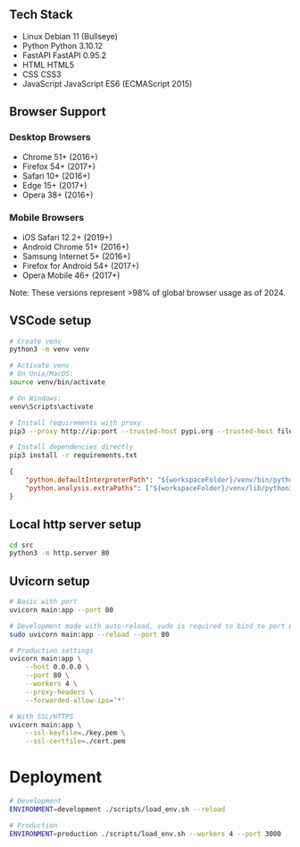 ## Tech Stack

- Linux     Debian 11 (Bullseye)
- Python    Python 3.10.12
- FastAPI   FastAPI 0.95.2
- HTML      HTML5
- CSS       CSS3
- JavaScript JavaScript ES6 (ECMAScript 2015)

## Browser Support

### Desktop Browsers
- Chrome 51+ (2016+)
- Firefox 54+ (2017+)
- Safari 10+ (2016+)
- Edge 15+ (2017+)
- Opera 38+ (2016+)

### Mobile Browsers
- iOS Safari 12.2+ (2019+)
- Android Chrome 51+ (2016+)
- Samsung Internet 5+ (2016+)
- Firefox for Android 54+ (2017+)
- Opera Mobile 46+ (2017+)

Note: These versions represent >98% of global browser usage as of 2024.

## VSCode setup
```bash
# Create venv
python3 -m venv venv

# Activate venv
# On Unix/MacOS:
source venv/bin/activate

# On Windows:
venv\Scripts\activate

# Install requirements with proxy
pip3 --proxy http://ip:port --trusted-host pypi.org --trusted-host files.pythonhosted.org install -r requirements.txt

# Install dependencies directly
pip3 install -r requirements.txt
```

<!-- .vscode/settings.json -->
```JSON
{
    "python.defaultInterpreterPath": "${workspaceFolder}/venv/bin/python",
    "python.analysis.extraPaths": ["${workspaceFolder}/venv/lib/python3.11/site-packages"]
}
```

## Local http server setup
```bash
cd src
python3 -m http.server 80
```

## Uvicorn setup
```bash
# Basic with port
uvicorn main:app --port 80

# Development mode with auto-reload, sudo is required to bind to port 80
sudo uvicorn main:app --reload --port 80

# Production settings
uvicorn main:app \
    --host 0.0.0.0 \
    --port 80 \
    --workers 4 \
    --proxy-headers \
    --forwarded-allow-ips='*'

# With SSL/HTTPS
uvicorn main:app \
    --ssl-keyfile=./key.pem \
    --ssl-certfile=./cert.pem
```

# Deployment
```bash
# Development
ENVIRONMENT=development ./scripts/load_env.sh --reload

# Production
ENVIRONMENT=production ./scripts/load_env.sh --workers 4 --port 3000
```
